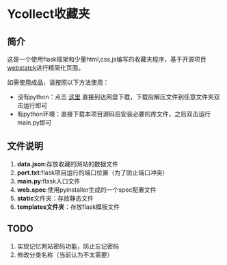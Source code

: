 # Ycollect收藏夹

## 简介

这是一个使用flask框架和少量html,css,js编写的收藏夹程序，基于开源项目[webstatck](https://github.com/WebStackPage/WebStackPage.github.io)进行精简化页面。

如需使用成品，请按照以下方法使用：

- 没有python：点击 [这里](https://www.123pan.com/s/eFnlVv-6UVrh.html) 直接到达网盘下载，下载后解压文件到任意文件夹双击运行即可
- 有python环境：直接下载本项目源码后安装必要的库文件，之后双击运行main.py即可

## 文件说明

1. **data.json**:存放收藏的网站的数据文件
2. **port.txt**:flask项目运行的端口位置（为了防止端口冲突）
3. **main.py**:flask入口文件
4. **web.spec**:使用pyinstaller生成的一个spec配置文件
5. **static**文件夹：存放静态文件
6. **templates文件夹**：存放flask模板文件

## TODO

1. 实现记忆网站密码功能，防止忘记密码
2. 修改分类名称（当前认为不太需要）